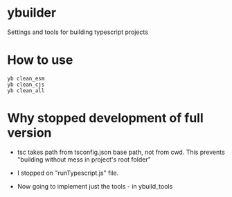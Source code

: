 # ybuilder

Settings and tools for building typescript projects

# How to use

```
yb clean_esm
yb clean_cjs
yb clean_all
```



# Why stopped development of full version

- tsc takes path from tsconfig.json base path, not from cwd. This prevents "building without mess in project's root folder"

- I stopped on "runTypescript.js" file.

- Now going to implement just the tools - in ybuild_tools
